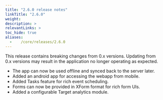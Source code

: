 ```yaml
---
title: "2.6.0 release notes"
linkTitle: "2.6.0"
weight:
description: >
relevantLinks: >
toc_hide: true
aliases:
  -    /core/releases/2.6.0
---
```


This release contains breaking changes from 0.x versions. Updating from 0.x versions may result in the application no longer operating as expected.

- The app can now be used offline and synced back to the server later.
- Added an android app for accessing the webapp from mobile.
- Added Tasks feature for rich event scheduling.
- Forms can now be provided in XForm format for rich form UIs.
- Added a configurable Target analytics module.
